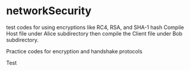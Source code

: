 # networkSecurity
test codes for using encryptions like RC4, RSA, and SHA-1 hash
Compile Host file under Alice subdirectory then compile the Client file under Bob subdirectory.

Practice codes for encryption and handshake protocols


Test
